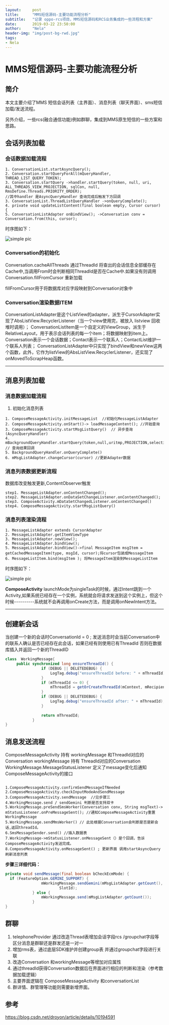 ```yaml
---
layout:     post
title:      "MMS短信源码-主要功能流程分析"
subtitle:   "记录 oppo-rcs项目，MMS短信源码和RCS业务集成的一些流程和方案"
date:       2019-03-22 23:50:00
author:     "Nela"
header-img: "img/post-bg-rwd.jpg"
tags:
- Nela
---
```


# MMS短信源码-主要功能流程分析


## 简介

本文主要介绍了MMS 短信会话列表（主界面）、消息列表（聊天界面）、sms短信加载/发送流程。

另外介绍，一些rcs(融合通信功能)例如群聊，集成到MMS原生短信的一些方案和思路。

## 会话列表加载

### 会话数据加载流程

```
1. ConversationList.startAsyncQuery();
2. Conversation.startQueryForAll(mQueryHandler, THREAD_LIST_QUERY_TOKEN);
3. Conversation.startQuery ->handler.startQuery(token, null, uri, ALL_THREADS_VIEW_PROJECTION, sqlCon, null, RmsDefine.Threads.PRIORITY_ORDER);
//其中handler 是AsyncQueryHandler 查询完成后触发下方回调
3. ConversationList.ThreadListQueryHandler ->onQueryComplete();
4. private void updateListContent(final boolean empty, Cursor cursor) {
5. ConversationListAdapter onBindView(); ->Conversation conv = Conversation.from(this, cursor);
```

时序图如下：

![simple pic]()

### Conversation的初始化

Conversation.cacheAllThreads 通过ThreadId 将查出的会话信息全部缓存在Cache中,当调用From时会判断相同ThreadId是否在Cache中.如果没有则调用Conversation.fillFromCursor 重新加载

fillFromCursor用于将数据库对应字段映射到Conversation对象中

### Conversation渲染数据ITEM

ConversationListAdapter是这个ListView的adapter，派生于CursorAdapter实现了AbsListView.RecyclerListener（当一个view使用完，被放入 listview 回收堆时调用）； 
ConversationListItem是一个自定义的ViewGroup，派生于RelativeLayout，用于表示会话列表的每一个item；将数据映射到item上。
Conversation表示一个会话数据；Contact表示一个联系人；ContactList维护一个联系人列表； 
ConversationListAdapter中只实现了bindView和newView这两个函数，此外，它作为listView的AbsListView.RecyclerListener，还实现了onMovedToScrapHeap函数。

---

## 消息列表加载
### 消息数据加载流程

1. 初始化消息列表

```
1. ComposeMessageActivity.initMessageList  //初始化MessageListAdapter
2. ComposeMessageActivity.onStart()-> loadMessageContent(); //开始查询
3. ComposeMessageActivity.startMsgListQuery()  // 异步查询(AsyncQueryHandler)
4. mBackgroundQueryHandler.startQuery(token,null,uritmp,PROJECTION,selection,null,null); // 查询结果回调
5. BackgroundQueryHandler.onQueryComplete() 
6. mMsgListAdapter.changeCursor(cursor) //更新Adapter数据
```

 ### 消息列表数据更新流程
 
数据库改变触发更新,ContentObserver触发

```
step1. MessageListAdapter.onContentChanged();
step2. MessageListAdapter.onDataSetChangeListener.onContentChanged();
step3. ComposeActivity.mDataSetChangedListener.onContentChanged()
step4. ComposeMessageActivity.startMsgListQuery()
```

### 消息列表渲染流程

```
1. MessageListAdapter extends CursorAdapter 
2. MessageListAdapter.getItemViewType
3. MessageListAdapter.newView();
4. MessageListAdapter.bindView();
5. MessageListAdapter.bindView()->final MessageItem msgItem = getCachedMessageItem(type, msgId, cursor);将cursor包装成MessageItem
6. MessageListItem.bind(msgItem ); 将MessageItem渲染到MessageListItem
```

时序图如下： 

![simple pic]()

**ComposeActivity**
launchMode为singleTask的时候，通过Intent跳到一个Activity,如果系统已经存在一个实例，系统就会将请求发送到这个实例上，但这个时候----------系统就不会再调用onCreate方法，而是调用onNewIntent方法。

---


## 创建新会话

当创建一个新的会话时ConversationId = 0 ;
发送消息时会当前Conversation中的联系人确认是否已经存在此会话，如果已经有则使用已有ThreadId 否则在数据库插入并返回一个新的ThreadID

```java
class  WorkingMessage{
     public synchronized long ensureThreadId() {
                if (DEBUG || DELETEDEBUG) {
                    LogTag.debug("ensureThreadId before: " + mThreadId);
                }
                if (mThreadId <= 0) {
                    mThreadId = getOrCreateThreadId(mContext, mRecipients);
                }
                if (DEBUG || DELETEDEBUG) {
                    LogTag.debug("ensureThreadId after: " + mThreadId);
                }
         
                return mThreadId;
            }
}
```


## 消息发送流程

ComposeMessageActivity 持有 workingMessage 和ThreadId对应的Conversation 
workingMessage 持有 ThreadId对应的Conversation  
WorkingMessage.MessageStatusListener 定义了message变化后通知ComposeMessageActivity的接口

```

1.ComposeMessageActivity.confirmSendMessageIfNeeded
2.ComposeMessageActivity.checkInputModeAndSendMessage
3.ComposeMessageActivity.sendMessage  //见步骤三
4.WorkingMessage.send / sendGemini 判断是否支持双卡
5.WorkingMessage.preSendSmsWorker(Conversation conv, String msgText)-> mStatusListener.onPreMessageSent(); //通知ComposeMessageActivity重置WorkingMessage
5.WorkingMessage.sendMmsWorker() // 此处根据Conversation会判断是否是新会话,返回threadId。
6.SmsMessageSender.send() //插入数据表
7.WorkingMessage->mStatusListener.onMessageSent（）是个回调，告诉ComposeMessageActivity发送完成。
8.ComposeMessageActivity.onMessageSent() ; 更新界面 调用startAsyncQuery刷新消息列表 

```

**步骤三详细代码：**

```ComposeMessage.java
private void sendMessage(final boolean bCheckEcmMode) {
  if (FeatureOption.GEMINI_SUPPORT) {
                mWorkingMessage.sendGemini(mMsgListAdapter.getCount(), mSelectedSlotId,
                        SlotId);
            } else {
                mWorkingMessage.send(mMsgListAdapter.getCount());
            }
}
```

## 群聊

1. telephoneProvider 通过改造Thread表增加会话字段rcs /groupchat字段等 区分消息是群聊还是群发还是一对一
2. 增加rms表，通过底层SDK维护并创建group表 并通过groupchat字段进行关联 
3. 改造Conversation 和workingMessage等增加对应属性
4. 通过threadId获得Conversation数据后在界面进行相应的判断和渲染（参考数据加载逻辑）
5. 主要界面逻辑在 ComposeMessageActivity 和conversationList  
6. 群详情、群管理等功能则需要新增界面。


## 参考

https://blog.csdn.net/droyon/article/details/10194591
